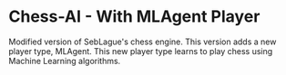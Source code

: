 # Chess-AI - With MLAgent Player

Modified version of SebLague's chess engine. This version adds a new player type, MLAgent. This new player type learns to play chess using Machine Learning algorithms.
